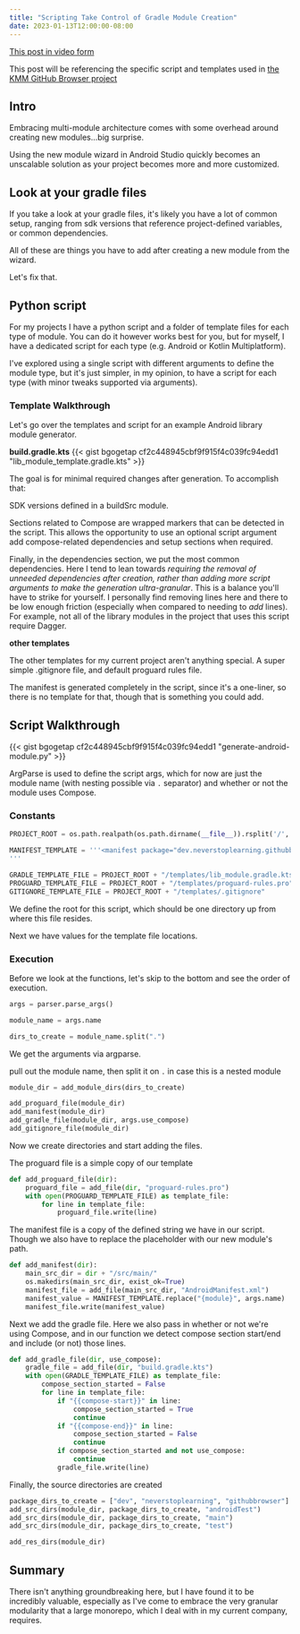 ```yaml
---
title: "Scripting Take Control of Gradle Module Creation"
date: 2023-01-13T12:00:00-08:00
---
```


[This post in video form](https://youtu.be/41lpiezq5v4)

This post will be referencing the specific script and templates used in [the KMM GitHub Browser project](https://github.com/bgogetap/GitHub-Browser-KMM/blob/main/android/scripts/gen_module.py)

## Intro
Embracing multi-module architecture comes with some overhead around creating new modules...big surprise.

Using the new module wizard in Android Studio quickly becomes an unscalable solution as your project becomes more and more customized. 

## Look at your gradle files
If you take a look at your gradle files, it's likely you have a lot of common setup, ranging from sdk versions that reference project-defined variables, or common dependencies.

All of these are things you have to add after creating a new module from the wizard.

Let's fix that.

## Python script
For my projects I have a python script and a folder of template files for each type of module. You can do it however works best for you, but for myself, I have a dedicated script for each type (e.g. Android or Kotlin Multiplatform). 

I've explored using a single script with different arguments to define the module type, but it's just simpler, in my opinion, to have a script for each type (with minor tweaks supported via arguments).

### Template Walkthrough
Let's go over the templates and script for an example Android library module generator.

**build.gradle.kts**
{{< gist bgogetap cf2c448945cbf9f915f4c039fc94edd1 "lib_module_template.gradle.kts" >}}

The goal is for minimal required changes after generation. To accomplish that:

SDK versions defined in a buildSrc module.

Sections related to Compose are wrapped markers that can be detected in the script. This allows the opportunity to use an optional script argument add compose-related dependencies and setup sections when required. 

Finally, in the dependencies section, we put the most common dependencies. Here I tend to lean towards *requiring the removal of unneeded dependencies after creation, rather than adding more script arguments to make the generation ultra-granular*. This is a balance you'll have to strike for yourself. I personally find removing lines here and there to be low enough friction (especially when compared to needing to *add* lines). For example, not all of the library modules in the project that uses this script require Dagger.

**other templates**

The other templates for my current project aren't anything special. A super simple .gitignore file, and default proguard rules file.

The manifest is generated completely in the script, since it's a one-liner, so there is no template for that, though that is something you could add.

## Script Walkthrough
{{< gist bgogetap cf2c448945cbf9f915f4c039fc94edd1 "generate-android-module.py" >}}

ArgParse is used to define the script args, which for now are just the module name (with nesting possible via `.` separator) and whether or not the module uses Compose.

### Constants
```python
PROJECT_ROOT = os.path.realpath(os.path.dirname(__file__)).rsplit('/', 1)[0]

MANIFEST_TEMPLATE = '''<manifest package="dev.neverstoplearning.githubbrowser.{module}"/>
'''

GRADLE_TEMPLATE_FILE = PROJECT_ROOT + "/templates/lib_module.gradle.kts"
PROGUARD_TEMPLATE_FILE = PROJECT_ROOT + "/templates/proguard-rules.pro"
GITIGNORE_TEMPLATE_FILE = PROJECT_ROOT + "/templates/.gitignore"
```
We define the root for this script, which should be one directory up from where this file resides.

Next we have values for the template file locations.

### Execution
Before we look at the functions, let's skip to the bottom and see the order of execution.

```python
args = parser.parse_args()

module_name = args.name

dirs_to_create = module_name.split(".")
```

We get the arguments via argparse.

pull out the module name, then split it on `.` in case this is a nested module

```python
module_dir = add_module_dirs(dirs_to_create)

add_proguard_file(module_dir)
add_manifest(module_dir)
add_gradle_file(module_dir, args.use_compose)
add_gitignore_file(module_dir)
```

Now we create directories and start adding the files.

The proguard file is a simple copy of our template

```python
def add_proguard_file(dir):
    proguard_file = add_file(dir, "proguard-rules.pro")
    with open(PROGUARD_TEMPLATE_FILE) as template_file:
        for line in template_file:
            proguard_file.write(line)
```

The manifest file is a copy of the defined string we have in our script. Though we also have to replace the placeholder with our new module's path.
```python
def add_manifest(dir):
    main_src_dir = dir + "/src/main/"
    os.makedirs(main_src_dir, exist_ok=True)
    manifest_file = add_file(main_src_dir, "AndroidManifest.xml")
    manifest_value = MANIFEST_TEMPLATE.replace("{module}", args.name)
    manifest_file.write(manifest_value)
```

Next we add the gradle file. Here we also pass in whether or not we're using Compose, and in our function we detect compose section start/end and include (or not) those lines.
```python
def add_gradle_file(dir, use_compose):
    gradle_file = add_file(dir, "build.gradle.kts")
    with open(GRADLE_TEMPLATE_FILE) as template_file:
        compose_section_started = False
        for line in template_file:
            if "{{compose-start}}" in line:
                compose_section_started = True
                continue
            if "{{compose-end}}" in line:
                compose_section_started = False
                continue
            if compose_section_started and not use_compose:
                continue
            gradle_file.write(line)
```

Finally, the source directories are created
```python
package_dirs_to_create = ["dev", "neverstoplearning", "githubbrowser"] + dirs_to_create
add_src_dirs(module_dir, package_dirs_to_create, "androidTest")
add_src_dirs(module_dir, package_dirs_to_create, "main")
add_src_dirs(module_dir, package_dirs_to_create, "test")

add_res_dirs(module_dir)
```

## Summary
There isn't anything groundbreaking here, but I have found it to be incredibly valuable, especially as I've come to embrace the very granular modularity that a large monorepo, which I deal with in my current company, requires.